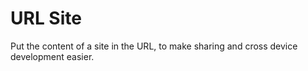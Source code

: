 # URL Site

Put the content of a site in the URL, to make sharing and cross device
development easier.
